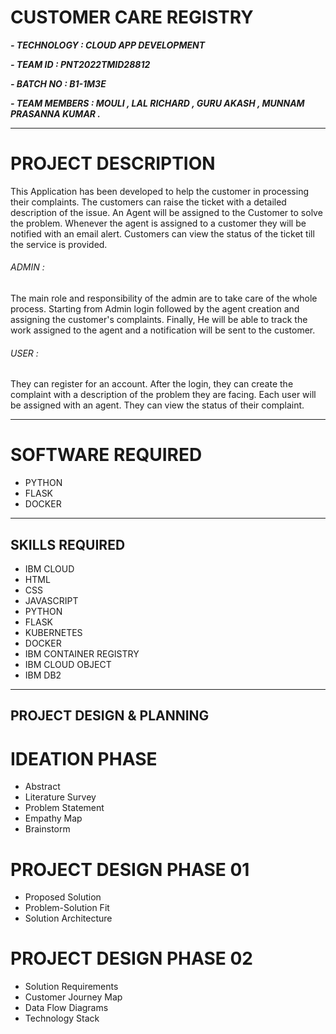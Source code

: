 # CUSTOMER CARE REGISTRY

***- TECHNOLOGY : CLOUD APP DEVELOPMENT***

***- TEAM ID    : PNT2022TMID28812***

***- BATCH NO   : B1-1M3E***

***- TEAM MEMBERS : MOULI , LAL RICHARD , GURU AKASH , MUNNAM PRASANNA KUMAR .***

<hr>

# PROJECT DESCRIPTION

This Application has been developed to help the customer in processing their complaints.  The customers can raise the ticket with a detailed description of the issue.  An Agent will be assigned to the Customer to solve the problem.  Whenever the agent is assigned to a customer they will be notified with an email alert.  Customers can view the status of the ticket till the service is provided.

###### ADMIN :
 The main role and responsibility of the admin are to take care of the whole process.  Starting from Admin login followed by the agent creation and assigning the customer's complaints.  Finally, He will be able to track the work assigned to the agent and a notification will be sent to the customer.

###### USER :
 They can register for an account.  After the login, they can create the complaint with a description of the problem they are facing.  Each user will be assigned with an agent.  They can view the status of their complaint.

 <hr>
 
# SOFTWARE REQUIRED
- PYTHON
- FLASK
- DOCKER

 <hr>

## SKILLS REQUIRED
- IBM CLOUD
- HTML
- CSS
- JAVASCRIPT
- PYTHON 
- FLASK
- KUBERNETES
- DOCKER
- IBM CONTAINER REGISTRY
- IBM CLOUD OBJECT
- IBM DB2

<hr>

## PROJECT DESIGN & PLANNING

# IDEATION PHASE

-  Abstract
-  Literature Survey
-  Problem Statement
-  Empathy Map
-  Brainstorm

# PROJECT DESIGN PHASE 01
-  Proposed Solution
-  Problem-Solution Fit
-  Solution Architecture

# PROJECT DESIGN PHASE 02 
-  Solution Requirements
-  Customer Journey Map
-  Data Flow Diagrams
-  Technology Stack
